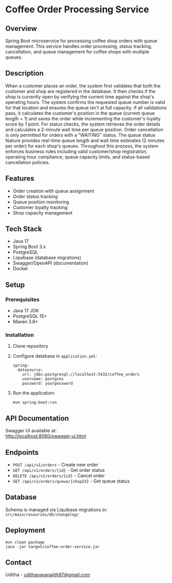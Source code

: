 Coffee Order Processing Service
===============================

Overview
--------

Spring Boot microservice for processing coffee shop orders with queue management.
This service handles order processing, status tracking, cancellation, and queue management for coffee shops with multiple queues.

Description
--------
When a customer places an order, the system first validates that both the customer and shop are registered in the database. It then checks if the shop is currently open by verifying the current time against the shop's operating hours. The system confirms the requested queue number is valid for that location and ensures the queue isn't at full capacity. If all validations pass, it calculates the customer's position in the queue (current queue length + 1) and saves the order while incrementing the customer's loyalty score by 1 point. For status checks, the system retrieves the order details and calculates a 2-minute wait time per queue position. Order cancellation is only permitted for orders with a "WAITING" status. The queue status feature provides real-time queue length and wait time estimates (2 minutes per order) for each shop's queues. Throughout this process, the system enforces business rules including valid customer/shop registration, operating hour compliance, queue capacity limits, and status-based cancellation policies.

Features
--------
*   Order creation with queue assignment
*   Order status tracking
*   Queue position monitoring
*   Customer loyalty tracking
*   Shop capacity management


Tech Stack
----------

*   Java 17
*   Spring Boot 3.x
*   PostgreSQL
*   Liquibase (database migrations)
*   Swagger/OpenAPI (documentation)
*   Docker

Setup
-----

### Prerequisites

*   Java 17 JDK
*   PostgreSQL 15+
*   Maven 3.8+

### Installation

1.  Clone repository
2.  Configure database in `application.yml`:

        spring:
          datasource:
            url: jdbc:postgresql://localhost:5432/coffee_orders
            username: postgres
            password: yourpassword

3.  Run the application:

        mvn spring-boot:run


API Documentation
-----------------

Swagger UI available at:  
[http://localhost:8080/swagger-ui.html](http://localhost:8080/swagger-ui.html)

Endpoints
---------

*   `POST /api/v1/orders` - Create new order
*   `GET /api/v1/orders/{id}` - Get order status
*   `DELETE /api/v1/orders/{id}` - Cancel order
*   `GET /api/v1/orders/queue/{shopId}` - Get queue status

Database
--------

Schema is managed via Liquibase migrations in:  
`src/main/resources/db/changelog/`

Deployment
----------

    mvn clean package
    java -jar target/coffee-order-service.jar

Contact
-------

Uditha - [udithanayanajith97@gmail.com](mailto:udithanayanajith97@gmail.com)